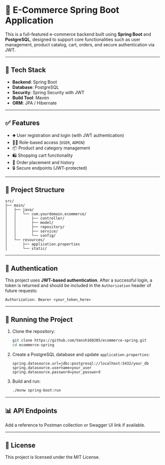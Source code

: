 # 🛒 E-Commerce Spring Boot Application

This is a full-featured e-commerce backend built using **Spring Boot** and **PostgreSQL**, designed to support core functionalities such as user management, product catalog, cart, orders, and secure authentication via JWT.

---

## 🔧 Tech Stack

* **Backend**: Spring Boot
* **Database**: PostgreSQL
* **Security**: Spring Security with JWT
* **Build Tool**: Maven
* **ORM**: JPA / Hibernate

---

## ✅ Features

* 🢁 User registration and login (with JWT authentication)
* 👨‍💼 Role-based access (`USER`, `ADMIN`)
* 📦 Product and category management
* 🛍️ Shopping cart functionality
* 📃 Order placement and history
* 🔒 Secure endpoints (JWT-protected)

---

## 📂 Project Structure

```plaintext
src/
├── main/
│   ├── java/
│   │   └── com.yourdomain.ecommerce/
│   │       ├── controller/
│   │       ├── model/
│   │       ├── repository/
│   │       ├── service/
│   │       └── config/
│   └── resources/
│       ├── application.properties
│       └── static/
```

---

## 🔑 Authentication

This project uses **JWT-based authentication**. After a successful login, a token is returned and should be included in the `Authorization` header of future requests:

```
Authorization: Bearer <your_token_here>
```

---

## 🧪 Running the Project

1. Clone the repository:

   ```bash
   git clone https://github.com/Vansh160205/ecommerce-spring.git
   cd ecommerce-spring
   ```

2. Create a PostgreSQL database and update `application.properties`:

   ```properties
   spring.datasource.url=jdbc:postgresql://localhost:5432/your_db
   spring.datasource.username=your_user
   spring.datasource.password=your_password
   ```

3. Build and run:

   ```bash
   ./mvnw spring-boot:run
   ```

---

## 📊 API Endpoints

Add a reference to Postman collection or Swagger UI link if available.

---

## 📖 License

This project is licensed under the MIT License.
